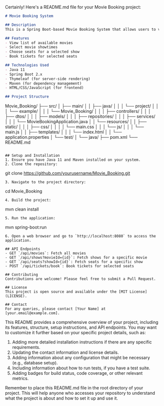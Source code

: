 Certainly! Here's a README.md file for your Movie Booking project:

```markdown:README.md
# Movie Booking System

## Description
This is a Spring Boot-based Movie Booking System that allows users to view movies, select shows, choose seats, and book tickets. The system provides a web-based interface for users to interact with the booking process.

## Features
- View list of available movies
- Select movie showtimes
- Choose seats for a selected show
- Book tickets for selected seats

## Technologies Used
- Java 11
- Spring Boot 2.x
- Thymeleaf (for server-side rendering)
- Maven (for dependency management)
- HTML/CSS/JavaScript (for frontend)

## Project Structure
```
Movie_Booking/
├── src/
│   ├── main/
│   │   ├── java/
│   │   │   └── project/
│   │   │       └── example/
│   │   │           └── Movie_Booking/
│   │   │               ├── controllers/
│   │   │               ├── dtos/
│   │   │               ├── models/
│   │   │               ├── repositories/
│   │   │               ├── services/
│   │   │               └── MovieBookingApplication.java
│   │   └── resources/
│   │       ├── static/
│   │       │   ├── css/
│   │       │   │   └── main.css
│   │       │   └── js/
│   │       │       └── main.js
│   │       ├── templates/
│   │       │   └── index.html
│   │       └── application.properties
│   └── test/
│       └── java/
├── pom.xml
└── README.md
```

## Setup and Installation
1. Ensure you have Java 11 and Maven installed on your system.
2. Clone the repository:
   ```
   git clone https://github.com/yourusername/Movie_Booking.git
   ```
3. Navigate to the project directory:
   ```
   cd Movie_Booking
   ```
4. Build the project:
   ```
   mvn clean install
   ```
5. Run the application:
   ```
   mvn spring-boot:run
   ```
6. Open a web browser and go to `http://localhost:8080` to access the application.

## API Endpoints
- GET `/api/movies`: Fetch all movies
- GET `/api/shows?movieId={id}`: Fetch shows for a specific movie
- GET `/api/seats?showId={id}`: Fetch seats for a specific show
- POST `/api/tickets/book`: Book tickets for selected seats

## Contributing
Contributions are welcome! Please feel free to submit a Pull Request.

## License
This project is open source and available under the [MIT License](LICENSE).

## Contact
For any queries, please contact [Your Name] at [your.email@example.com].
```

This README provides a comprehensive overview of your project, including its features, structure, setup instructions, and API endpoints. You may want to customize it further based on your specific project details, such as:

1. Adding more detailed installation instructions if there are any specific requirements.
2. Updating the contact information and license details.
3. Adding information about any configuration that might be necessary (e.g., database setup).
4. Including information about how to run tests, if you have a test suite.
5. Adding badges for build status, code coverage, or other relevant metrics.

Remember to place this README.md file in the root directory of your project. This will help anyone who accesses your repository to understand what the project is about and how to set it up and use it.